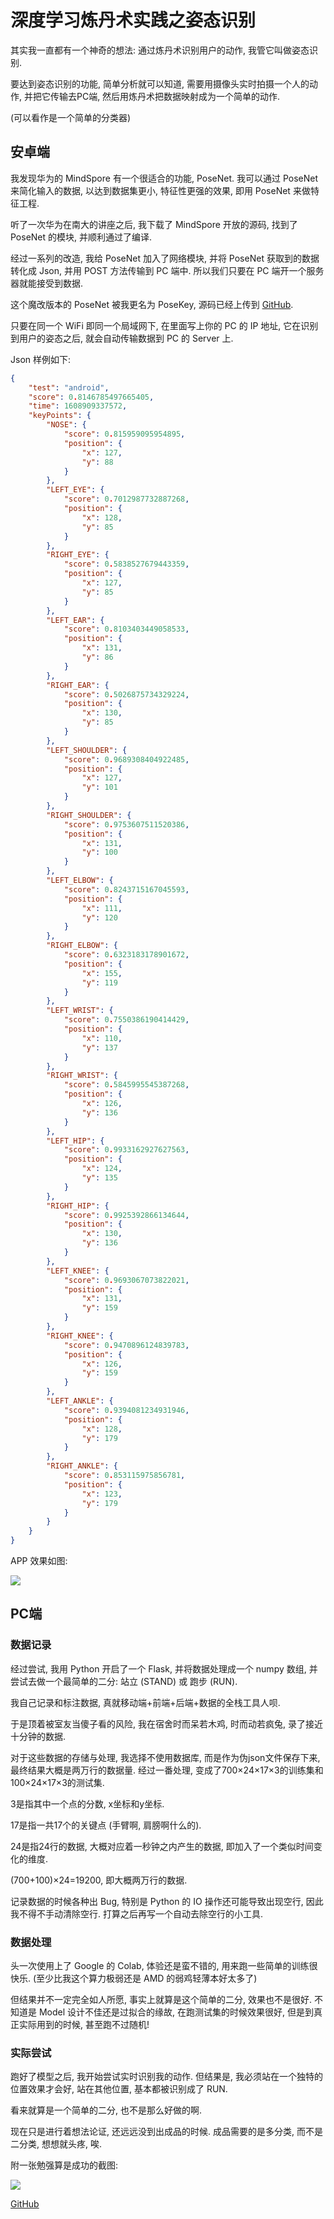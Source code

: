 # 深度学习炼丹术实践之姿态识别

其实我一直都有一个神奇的想法: 通过炼丹术识别用户的动作, 我管它叫做姿态识别.

要达到姿态识别的功能, 简单分析就可以知道, 需要用摄像头实时拍摄一个人的动作, 并把它传输去PC端, 然后用炼丹术把数据映射成为一个简单的动作.

(可以看作是一个简单的分类器)

## 安卓端

我发现华为的 MindSpore 有一个很适合的功能, PoseNet. 我可以通过 PoseNet 来简化输入的数据, 以达到数据集更小, 特征性更强的效果, 即用 PoseNet 来做特征工程.

听了一次华为在南大的讲座之后, 我下载了 MindSpore 开放的源码, 找到了 PoseNet 的模块, 并顺利通过了编译.

经过一系列的改造, 我给 PoseNet 加入了网络模块, 并将 PoseNet 获取到的数据转化成 Json, 并用 POST 方法传输到 PC 端中. 所以我们只要在 PC 端开一个服务器就能接受到数据.

这个魔改版本的 PoseNet 被我更名为 PoseKey, 源码已经上传到 [GitHub](https://github.com/OrangeX4/PoseKey-Android).

只要在同一个 WiFi 即同一个局域网下, 在里面写上你的 PC 的 IP 地址, 它在识别到用户的姿态之后, 就会自动传输数据到 PC 的 Server 上.

Json 样例如下:

```json
{
    "test": "android",
    "score": 0.8146785497665405,
    "time": 1608909337572,
    "keyPoints": {
        "NOSE": {
            "score": 0.815959095954895,
            "position": {
                "x": 127,
                "y": 88
            }
        },
        "LEFT_EYE": {
            "score": 0.7012987732887268,
            "position": {
                "x": 128,
                "y": 85
            }
        },
        "RIGHT_EYE": {
            "score": 0.5838527679443359,
            "position": {
                "x": 127,
                "y": 85
            }
        },
        "LEFT_EAR": {
            "score": 0.8103403449058533,
            "position": {
                "x": 131,
                "y": 86
            }
        },
        "RIGHT_EAR": {
            "score": 0.5026875734329224,
            "position": {
                "x": 130,
                "y": 85
            }
        },
        "LEFT_SHOULDER": {
            "score": 0.9689308404922485,
            "position": {
                "x": 127,
                "y": 101
            }
        },
        "RIGHT_SHOULDER": {
            "score": 0.9753607511520386,
            "position": {
                "x": 131,
                "y": 100
            }
        },
        "LEFT_ELBOW": {
            "score": 0.8243715167045593,
            "position": {
                "x": 111,
                "y": 120
            }
        },
        "RIGHT_ELBOW": {
            "score": 0.6323183178901672,
            "position": {
                "x": 155,
                "y": 119
            }
        },
        "LEFT_WRIST": {
            "score": 0.7550386190414429,
            "position": {
                "x": 110,
                "y": 137
            }
        },
        "RIGHT_WRIST": {
            "score": 0.5845995545387268,
            "position": {
                "x": 126,
                "y": 136
            }
        },
        "LEFT_HIP": {
            "score": 0.9933162927627563,
            "position": {
                "x": 124,
                "y": 135
            }
        },
        "RIGHT_HIP": {
            "score": 0.9925392866134644,
            "position": {
                "x": 130,
                "y": 136
            }
        },
        "LEFT_KNEE": {
            "score": 0.9693067073822021,
            "position": {
                "x": 131,
                "y": 159
            }
        },
        "RIGHT_KNEE": {
            "score": 0.9470896124839783,
            "position": {
                "x": 126,
                "y": 159
            }
        },
        "LEFT_ANKLE": {
            "score": 0.9394081234931946,
            "position": {
                "x": 128,
                "y": 179
            }
        },
        "RIGHT_ANKLE": {
            "score": 0.853115975856781,
            "position": {
                "x": 123,
                "y": 179
            }
        }
    }
}
```


APP 效果如图:

![](https://s3.ax1x.com/2020/12/27/r5M0O0.jpg)


## PC端

### 数据记录

经过尝试, 我用 Python 开启了一个 Flask, 并将数据处理成一个 numpy 数组, 并尝试去做一个最简单的二分: 站立 (STAND) 或 跑步 (RUN).

我自己记录和标注数据, 真就移动端+前端+后端+数据的全栈工具人呗.

于是顶着被室友当傻子看的风险, 我在宿舍时而呆若木鸡, 时而动若疯兔, 录了接近十分钟的数据.

对于这些数据的存储与处理, 我选择不使用数据库, 而是作为伪json文件保存下来, 最终结果大概是两万行的数据量. 经过一番处理, 变成了700×24×17×3的训练集和100×24×17×3的测试集.

3是指其中一个点的分数, x坐标和y坐标.

17是指一共17个的关键点 (手臂啊, 肩膀啊什么的).

24是指24行的数据, 大概对应着一秒钟之内产生的数据, 即加入了一个类似时间变化的维度.

(700+100)×24=19200, 即大概两万行的数据.

记录数据的时候各种出 Bug, 特别是 Python 的 IO 操作还可能导致出现空行, 因此我不得不手动清除空行. 打算之后再写一个自动去除空行的小工具.

### 数据处理

头一次使用上了 Google 的 Colab, 体验还是蛮不错的, 用来跑一些简单的训练很快乐. (至少比我这个算力极弱还是 AMD 的弱鸡轻薄本好太多了)

但结果并不一定完全如人所愿, 事实上就算是这个简单的二分, 效果也不是很好. 不知道是 Model 设计不佳还是过拟合的缘故, 在跑测试集的时候效果很好, 但是到真正实际用到的时候, 甚至跑不过随机!

### 实际尝试

跑好了模型之后, 我开始尝试实时识别我的动作. 但结果是, 我必须站在一个独特的位置效果才会好, 站在其他位置, 基本都被识别成了 RUN.

看来就算是一个简单的二分, 也不是那么好做的啊.

现在只是进行着想法论证, 还远远没到出成品的时候. 成品需要的是多分类, 而不是二分类, 想想就头疼, 唉.

附一张勉强算是成功的截图:

![](https://s3.ax1x.com/2020/12/27/r5Mwyq.png)

[GitHub](https://github.com/OrangeX4/PoseKey-Desktop)